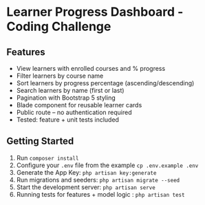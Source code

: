 # Learner Progress Dashboard - Coding Challenge

## Features
- View learners with enrolled courses and % progress
- Filter learners by course name
- Sort learners by progress percentage (ascending/descending)
- Search learners by name (first or last)
- Pagination with Bootstrap 5 styling
- Blade component for reusable learner cards
- Public route – no authentication required
- Tested: feature + unit tests included

## Getting Started

1. Run `composer install`
2. Configure your `.env` file from the example `cp .env.example .env`
3. Generate the App Key: `php artisan key:generate`
4. Run migrations and seeders: `php artisan migrate --seed`
5. Start the development server: `php artisan serve`
6. Running tests for features + model logic :  `php artisan test`
     
